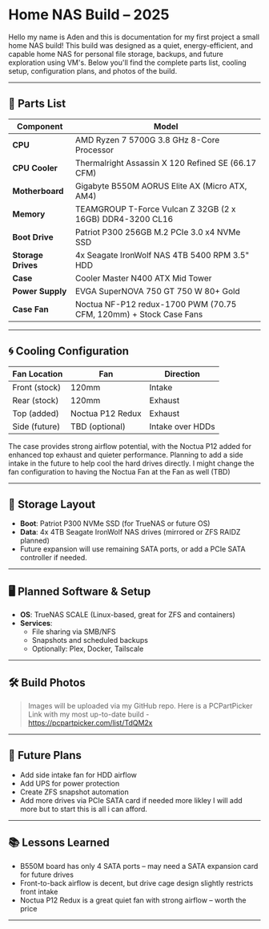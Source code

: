 # Home NAS Build – 2025

Hello my name is Aden and this is documentation for my first project a small home NAS build! This build was designed as a quiet, energy-efficient, and capable home NAS for personal file storage, backups, and future exploration using VM's. Below you'll find the complete parts list, cooling setup, configuration plans, and photos of the build.

---

## 🧰 Parts List

| Component       | Model |
|----------------|-------|
| **CPU**        | AMD Ryzen 7 5700G 3.8 GHz 8-Core Processor |
| **CPU Cooler** | Thermalright Assassin X 120 Refined SE (66.17 CFM) |
| **Motherboard**| Gigabyte B550M AORUS Elite AX (Micro ATX, AM4) |
| **Memory**     | TEAMGROUP T-Force Vulcan Z 32GB (2 x 16GB) DDR4-3200 CL16 |
| **Boot Drive** | Patriot P300 256GB M.2 PCIe 3.0 x4 NVMe SSD |
| **Storage Drives** | 4x Seagate IronWolf NAS 4TB 5400 RPM 3.5" HDD |
| **Case**       | Cooler Master N400 ATX Mid Tower |
| **Power Supply** | EVGA SuperNOVA 750 GT 750 W 80+ Gold |
| **Case Fan**   | Noctua NF-P12 redux-1700 PWM (70.75 CFM, 120mm) + Stock Case Fans |

---

## 🌀 Cooling Configuration

| Fan Location | Fan | Direction |
|--------------|-----|-----------|
| Front (stock) | 120mm | Intake |
| Rear (stock)  | 120mm | Exhaust |
| Top (added)   | Noctua P12 Redux | Exhaust |
| Side (future) | TBD (optional) | Intake over HDDs |

The case provides strong airflow potential, with the Noctua P12 added for enhanced top exhaust and quieter performance. Planning to add a side intake in the future to help cool the hard drives directly. I might change the fan configuration to having the Noctua Fan at the Fan as well (TBD)

---

## 💾 Storage Layout

- **Boot**: Patriot P300 NVMe SSD (for TrueNAS or future OS)
- **Data**: 4x 4TB Seagate IronWolf NAS drives (mirrored or ZFS RAIDZ planned)
- Future expansion will use remaining SATA ports, or add a PCIe SATA controller if needed.

---

## 🖥️ Planned Software & Setup

- **OS**: TrueNAS SCALE (Linux-based, great for ZFS and containers)
- **Services**:
  - File sharing via SMB/NFS
  - Snapshots and scheduled backups
  - Optionally: Plex, Docker, Tailscale

---

## 🛠️ Build Photos

> Images will be uploaded via my GitHub repo. Here is a PCPartPicker Link with my most up-to-date build - https://pcpartpicker.com/list/TdQM2x
---

## 📝 Future Plans

- Add side intake fan for HDD airflow
- Add UPS for power protection
- Create ZFS snapshot automation
- Add more drives via PCIe SATA card if needed more likley I will add more but to start this is all i can afford.

---

## 📚 Lessons Learned

- B550M board has only 4 SATA ports – may need a SATA expansion card for future drives  
- Front-to-back airflow is decent, but drive cage design slightly restricts front intake  
- Noctua P12 Redux is a great quiet fan with strong airflow – worth the price  

---


